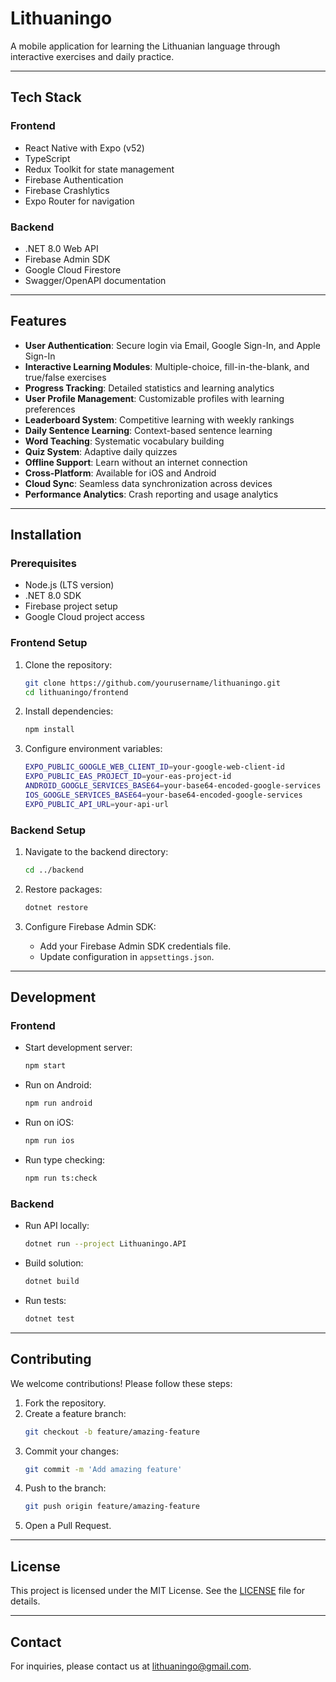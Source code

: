 # Lithuaningo

A mobile application for learning the Lithuanian language through interactive exercises and daily practice.

---

## Tech Stack

### Frontend

- React Native with Expo (v52)
- TypeScript
- Redux Toolkit for state management
- Firebase Authentication
- Firebase Crashlytics
- Expo Router for navigation

### Backend

- .NET 8.0 Web API
- Firebase Admin SDK
- Google Cloud Firestore
- Swagger/OpenAPI documentation

---

## Features

- **User Authentication**: Secure login via Email, Google Sign-In, and Apple Sign-In
- **Interactive Learning Modules**: Multiple-choice, fill-in-the-blank, and true/false exercises
- **Progress Tracking**: Detailed statistics and learning analytics
- **User Profile Management**: Customizable profiles with learning preferences
- **Leaderboard System**: Competitive learning with weekly rankings
- **Daily Sentence Learning**: Context-based sentence learning
- **Word Teaching**: Systematic vocabulary building
- **Quiz System**: Adaptive daily quizzes
- **Offline Support**: Learn without an internet connection
- **Cross-Platform**: Available for iOS and Android
- **Cloud Sync**: Seamless data synchronization across devices
- **Performance Analytics**: Crash reporting and usage analytics

---

## Installation

### Prerequisites

- Node.js (LTS version)
- .NET 8.0 SDK
- Firebase project setup
- Google Cloud project access

### Frontend Setup

1. Clone the repository:

   ```bash
   git clone https://github.com/yourusername/lithuaningo.git
   cd lithuaningo/frontend
   ```

2. Install dependencies:

   ```bash
   npm install
   ```

3. Configure environment variables:
   ```bash
   EXPO_PUBLIC_GOOGLE_WEB_CLIENT_ID=your-google-web-client-id
   EXPO_PUBLIC_EAS_PROJECT_ID=your-eas-project-id
   ANDROID_GOOGLE_SERVICES_BASE64=your-base64-encoded-google-services
   IOS_GOOGLE_SERVICES_BASE64=your-base64-encoded-google-services
   EXPO_PUBLIC_API_URL=your-api-url
   ```

### Backend Setup

1. Navigate to the backend directory:

   ```bash
   cd ../backend
   ```

2. Restore packages:

   ```bash
   dotnet restore
   ```

3. Configure Firebase Admin SDK:
   - Add your Firebase Admin SDK credentials file.
   - Update configuration in `appsettings.json`.

---

## Development

### Frontend

- Start development server:

  ```bash
  npm start
  ```

- Run on Android:

  ```bash
  npm run android
  ```

- Run on iOS:

  ```bash
  npm run ios
  ```

- Run type checking:
  ```bash
  npm run ts:check
  ```

### Backend

- Run API locally:

  ```bash
  dotnet run --project Lithuaningo.API
  ```

- Build solution:

  ```bash
  dotnet build
  ```

- Run tests:
  ```bash
  dotnet test
  ```

---

## Contributing

We welcome contributions! Please follow these steps:

1. Fork the repository.
2. Create a feature branch:
   ```bash
   git checkout -b feature/amazing-feature
   ```
3. Commit your changes:
   ```bash
   git commit -m 'Add amazing feature'
   ```
4. Push to the branch:
   ```bash
   git push origin feature/amazing-feature
   ```
5. Open a Pull Request.

---

## License

This project is licensed under the MIT License. See the [LICENSE](LICENSE) file for details.

---

## Contact

For inquiries, please contact us at [lithuaningo@gmail.com](mailto:lithuaningo@gmail.com).
